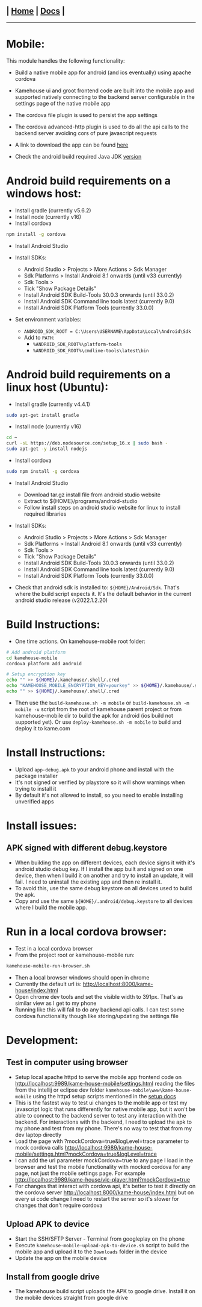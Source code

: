 | [Home](/README.md) | [Docs](/docs/README.md) |
---------------------------------------------------------------

*********************

# Mobile:

This module handles the following functionality:

* Build a native mobile app for android (and ios eventually) using apache cordova

* Kamehouse ui and groot frontend code are built into the mobile app and supported natively connecting to the backend server configurable in the settings page of the native mobile app 

* The cordova file plugin is used to persist the app settings

* The cordova advanced-http plugin is used to do all the api calls to the backend server avoiding cors of pure javascript requests

* A link to download the app can be found [here](https://kame.nicobrest.com/kame-house/downloads)

* Check the android build required Java JDK [version](/docs/versions/versions.md)

# Android build requirements on a windows host:

- Install gradle (currently v5.6.2)
- Install node (currently v16)
- Install cordova

```sh
npm install -g cordova
```

- Install Android Studio

- Install SDKs:
  - Android Studio > Projects > More Actions > Sdk Manager
  - Sdk Platforms > Install Android 8.1 onwards (until v33 currently)
  - Sdk Tools >
  - Tick "Show Package Details"
  - Install Android SDK Build-Tools 30.0.3 onwards (until 33.0.2)
  - Install Android SDK Command line tools latest (currently 9.0)
  - Install Android SDK Platform Tools (currently 33.0.0)

- Set environment variables: 
  - `ANDROID_SDK_ROOT = C:\Users\USERNAME\AppData\Local\Android\Sdk`
  - Add to `PATH`:
    - `%ANDROID_SDK_ROOT%\platform-tools`
    - `%ANDROID_SDK_ROOT%\cmdline-tools\latest\bin`

# Android build requirements on a linux host (Ubuntu):

- Install gradle (currently v4.4.1)
```sh
sudo apt-get install gradle
```

- Install node (currently v16)
```sh
cd ~
curl -sL https://deb.nodesource.com/setup_16.x | sudo bash -
sudo apt-get -y install nodejs
```

- Install cordova
```sh
sudo npm install -g cordova
```

- Install Android Studio
  - Download tar.gz install file from android studio website
  - Extract to ${HOME}/programs/android-studio
  - Follow install steps on android studio website for linux to install required libraries

- Install SDKs:
  - Android Studio > Projects > More Actions > Sdk Manager
  - Sdk Platforms > Install Android 8.1 onwards (until v33 currently)
  - Sdk Tools >
  - Tick "Show Package Details"
  - Install Android SDK Build-Tools 30.0.3 onwards (until 33.0.2)
  - Install Android SDK Command line tools latest (currently 9.0)
  - Install Android SDK Platform Tools (currently 33.0.0)

- Check that android sdk is installed to: `${HOME}/Android/Sdk`. That's where the build script expects it. It's the default behavior in the current android studio release (v2022.1.2.20)

# Build Instructions:

- One time actions. On kamehouse-mobile root folder:
```sh
# Add android platform
cd kamehouse-mobile
cordova platform add android

# Setup encryption key
echo "" >> ${HOME}/.kamehouse/.shell/.cred
echo "KAMEHOUSE_MOBILE_ENCRYPTION_KEY=yourkey" >> ${HOME}/.kamehouse/.shell/.cred
echo "" >> ${HOME}/.kamehouse/.shell/.cred
```

- Then use the `build-kamehouse.sh -m mobile` or `build-kamehouse.sh -m mobile -u` script from the root of kamehouse parent project or from kamehouse-mobile dir to build the apk for android (ios build not supported yet). Or use `deploy-kamehouse.sh -m mobile` to build and deploy it to kame.com

# Install Instructions:

- Upload `app-debug.apk` to your android phone and install with the package installer
- It's not signed or verified by playstore so it will show warnings when trying to install it
- By default it's not allowed to install, so you need to enable installing unverified apps

# Install issues:

## APK signed with different debug.keystore

- When building the app on different devices, each device signs it with it's android studio debug key. If I install the app built and signed on one device, then when I build it on another and try to install an update, it will fail. I need to uninstall the existing app and then re install it. 
- To avoid this, use the same debug keystore on all devices used to build the apk. 
- Copy and use the same `${HOME}/.android/debug.keystore` to all devices where I build the mobile app.

# Run in a local cordova browser:

- Test in a local cordova browser
- From the project root or kamehouse-mobile run:

```sh
kamehouse-mobile-run-browser.sh
```

- Then a local browser windows should open in chrome
- Currently the default url is: [http://localhost:8000/kame-house/index.html](http://localhost:8000/kame-house/index.html)
- Open chrome dev tools and set the visible width to 391px. That's as similar view as I get to my phone
- Running like this will fail to do any backend api calls. I can test some cordova functionality though like storing/updating the settings file

# Development:

## Test in computer using browser
- Setup local apache httpd to serve the mobile app frontend code on [http://localhost:9989/kame-house-mobile/settings.html](http://localhost:9989/kame-house-mobile/settings.html) reading the files from the intellij or eclipse dev folder `kamehouse-mobile\www\kame-house-mobile` using the httpd setup scripts mentioned in the [setup docs](/docs/dev-environment/dev-environment-setup-apache.md)
- This is the fastest way to test ui changes to the mobile app or test my javascript logic that runs differently for native mobile app, but it won't be able to connect to the backend server to test any interaction with the backend. For interactions with the backend, I need to upload the apk to my phone and test from my phone. There's no way to test that from my dev laptop directly
- Load the page with ?mockCordova=true&logLevel=trace parameter to mock cordova calls [http://localhost:9989/kame-house-mobile/settings.html?mockCordova=true&logLevel=trace](http://localhost:9989/kame-house-mobile/settings.html?mockCordova=true&logLevel=trace) 
- I can add the url parameter mockCordova=true to any page I load in the browser and test the mobile functionality with mocked cordova for any page, not just the mobile settings page. For example [http://localhost:9989/kame-house/vlc-player.html?mockCordova=true](http://localhost:9989/kame-house/vlc-player.html?mockCordova=true)
- For changes that interact with cordova api, it's better to test it directly on the cordova server [http://localhost:8000/kame-house/index.html](http://localhost:8000/kame-house/index.html) but on every ui code change I need to restart the server so it's slower for changes that don't require cordova

## Upload APK to device
- Start the SSH/SFTP Server - Terminal from googleplay on the phone
- Execute `kamehouse-mobile-upload-apk-to-device.sh` script to build the mobile app and upload it to the `Downloads` folder in the device
- Update the app on the mobile device

## Install from google drive
- The kamehouse build script uploads the APK to google drive. Install it on the mobile devices straight from google drive
